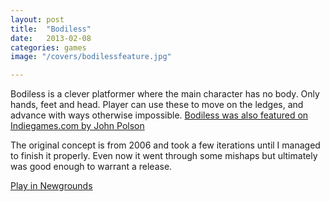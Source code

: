 ```yaml
---
layout: post
title:  "Bodiless"
date:   2013-02-08
categories: games
image: "/covers/bodilessfeature.jpg"

---
```


Bodiless is a clever platformer where the main character has no body. Only hands, feet and head. Player can use these to move on the ledges, and advance with ways otherwise impossible. [Bodiless was also featured on Indiegames.com by John Polson](http://indiegames.com/2013/02/why_didnt_rayman_think_of_this.html)

The original concept is from 2006 and took a few iterations until I managed to finish it properly. Even now it went through some mishaps but ultimately was good enough to warrant a release.

[Play in Newgrounds](http://www.newgrounds.com/portal/view/610731)